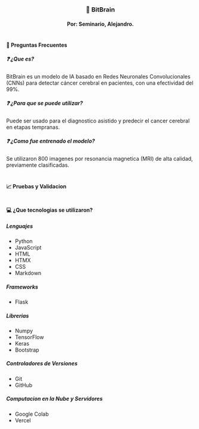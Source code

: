 <h3 align=center>🥼 BitBrain</h3>
<h4 align=center>Por: Seminario, Alejandro.</h4>

<h1></h1>
<h4>🤔 Preguntas Frecuentes</h4>

<h5>❓ ¿Que es?</h5>
BitBrain es un modelo de IA basado en Redes Neuronales Convolucionales (CNNs) para detectar 
cáncer cerebral en pacientes, con una efectividad del 99%.


<h5>❓ ¿Para que se puede utilizar?</h5>
Puede ser usado para el diagnostico asistido y predecir el cancer cerebral en etapas tempranas.

<h5>❓ ¿Como fue entrenado el modelo?</h5>
Se utilizaron 800 imagenes por resonancia magnetica (MRI) de alta calidad, previamente clasificadas.

<h1></h1>

<h4>📈 Pruebas y Validacion</h4>

<h1></h1>

<h4>💻 ¿Que tecnologias se utilizaron?</h4>

<h5>Lenguajes</h5>

- Python
- JavaScript
- HTML
- HTMX
- CSS
- Markdown

<h5>Frameworks</h5>

- Flask


<h5>Librerias</h5>

- Numpy
- TensorFlow
- Keras
- Bootstrap

<h5>Controladores de Versiones</h5>

- Git
- GitHub



<h5>Computacion en la Nube y Servidores</h5>

- Google Colab
- Vercel





